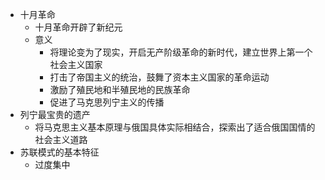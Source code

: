 - 十月革命
	- 十月革命开辟了新纪元
	- 意义
		- 将理论变为了现实，开启无产阶级革命的新时代，建立世界上第一个社会主义国家
		- 打击了帝国主义的统治，鼓舞了资本主义国家的革命运动
		- 激励了殖民地和半殖民地的民族革命
		- 促进了马克思列宁主义的传播
- 列宁最宝贵的遗产
	- 将马克思主义基本原理与俄国具体实际相结合，探索出了适合俄国国情的社会主义道路
- 苏联模式的基本特征
	- 过度集中